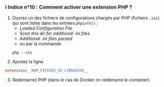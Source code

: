 ### ℹ️ Indice n°10 : Comment activer une extension PHP ?

1. Ouvrez un des fichiers de configurations chargés par PHP (fichiers `.ini`) qui sont listés dans les entrées `phpinfo()` :
   - *Loaded Configuration File*
   - *Scan this dir for additional .ini files*
   - *Additional .ini files parsed*
   - ou par la commande 
    ```shell
    php --ini
    ```
2. Ajoutez la ligne 
```ini
extension=__NOM_FICHIER_SO_LIBRAIRIE__
```
3. Redémarrez PHP (dans le cas de Docker on redémarre le container)